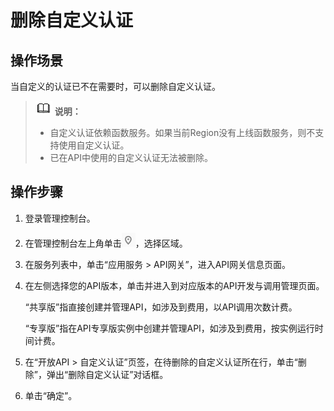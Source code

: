 # 删除自定义认证<a name="apic-ug-190430106"></a>

## 操作场景<a name="section1288124051515"></a>

当自定义的认证已不在需要时，可以删除自定义认证。

>![](public_sys-resources/icon-note.gif) **说明：**   
>-   自定义认证依赖函数服务。如果当前Region没有上线函数服务，则不支持使用自定义认证。  
>-   已在API中使用的自定义认证无法被删除。  

## 操作步骤<a name="section710174681512"></a>

1.  登录管理控制台。
2.  在管理控制台左上角单击![](figures/icon-region-4.png)，选择区域。
3.  在服务列表中，单击“应用服务 \> API网关”，进入API网关信息页面。
4.  在左侧选择您的API版本，单击并进入到对应版本的API开发与调用管理页面。

    “共享版”指直接创建并管理API，如涉及到费用，以API调用次数计费。

    “专享版”指在API专享版实例中创建并管理API，如涉及到费用，按实例运行时间计费。

5.  在“开放API \> 自定义认证”页签，在待删除的自定义认证所在行，单击“删除”，弹出“删除自定义认证”对话框。
6.  单击“确定”。

